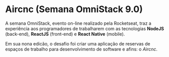 # Aircnc (Semana OmniStack 9.0)
A semana OmniStack, evento on-line realizado pela Rocketseat, traz a experiência aos programadores de trabalharem com as tecnologias **NodeJS** (back-end), **ReactJS** (front-end) e **React Native** (mobile).

Em sua nona edicão, o desafio foi criar uma aplicação de reservas de espaços de trabalho para desenvolvimento de software e afins: o *Aircnc*.

